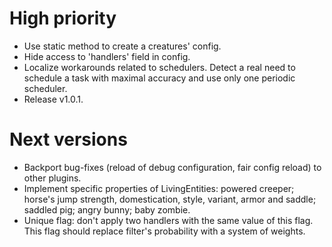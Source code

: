 # High priority
- Use static method to create a creatures' config.
- Hide access to 'handlers' field in config.
- Localize workarounds related to schedulers. Detect a real need to 
schedule a task with maximal accuracy and use only one periodic 
scheduler.
- Release v1.0.1.

# Next versions
- Backport bug-fixes (reload of debug configuration, fair config
reload) to other plugins.
- Implement specific properties of LivingEntities: powered creeper;
horse's jump strength, domestication, style, variant, armor and saddle;
saddled pig; angry bunny; baby zombie.
- Unique flag: don't apply two handlers with the same value of this
flag. This flag should replace filter's probability with a system of
 weights.